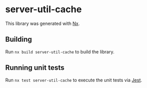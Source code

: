 # server-util-cache

This library was generated with [Nx](https://nx.dev).



## Building

Run `nx build server-util-cache` to build the library.





## Running unit tests

Run `nx test server-util-cache` to execute the unit tests via [Jest](https://jestjs.io).


